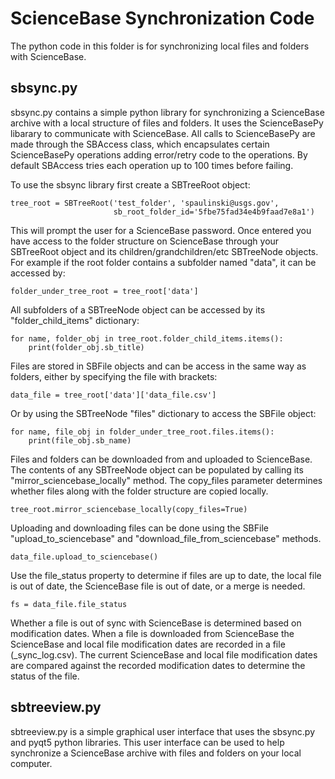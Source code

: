 # ScienceBase Synchronization Code
The python code in this folder is for synchronizing local files and folders with ScienceBase.
## sbsync.py
sbsync.py contains a simple python library for synchronizing a ScienceBase archive with a local structure of files and folders.  It uses the ScienceBasePy libarary to communicate with ScienceBase.  All calls to ScienceBasePy are made through the SBAccess class, which encapsulates certain ScienceBasePy operations adding error/retry code to the operations.  By default SBAccess tries each operation up to 100 times before failing.  

To use the sbsync library first create a SBTreeRoot object:

    tree_root = SBTreeRoot('test_folder', 'spaulinski@usgs.gov',
                           sb_root_folder_id='5fbe75fad34e4b9faad7e8a1')

This will prompt the user for a ScienceBase password.  Once entered you have access to the folder structure on ScienceBase through your SBTreeRoot object and its children/grandchildren/etc SBTreeNode objects. For example if the root folder contains a subfolder named "data", it can be accessed by:

    folder_under_tree_root = tree_root['data']
	
All subfolders of a SBTreeNode object can be accessed by its "folder_child_items" dictionary:

    for name, folder_obj in tree_root.folder_child_items.items():
	    print(folder_obj.sb_title)
		
Files are stored in SBFile objects and can be access in the same way as folders, either by specifying the file with brackets:

    data_file = tree_root['data']['data_file.csv']
   
Or by using the SBTreeNode "files" dictionary to access the SBFile object:

    for name, file_obj in folder_under_tree_root.files.items():
        print(file_obj.sb_name)
	   
Files and folders can be downloaded from and uploaded to ScienceBase. The contents of any SBTreeNode object can be populated by calling its "mirror_sciencebase_locally" method.  The copy_files parameter determines whether files along with the folder structure are copied locally.

    tree_root.mirror_sciencebase_locally(copy_files=True)

Uploading and downloading files can be done using the SBFile "upload_to_sciencebase" and "download_file_from_sciencebase" methods.

    data_file.upload_to_sciencebase()
	
Use the file_status property to determine if files are up to date, the local file is out of date, the ScienceBase file is out of date, or a merge is needed.

	fs = data_file.file_status
	
Whether a file is out of sync with ScienceBase is determined based on modification dates.  When a file is downloaded from ScienceBase the ScienceBase and local file modification dates are recorded in a file (_sync_log.csv).  The current ScienceBase and local file modification dates are compared against the recorded modification dates to determine the status of the file.

## sbtreeview.py
sbtreeview.py is a simple graphical user interface that uses the sbsync.py and pyqt5 python libraries.  This user interface can be used to help synchronize a ScienceBase archive with files and folders on your local computer.